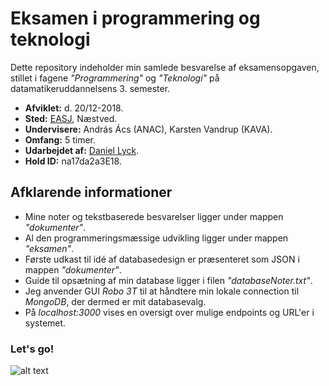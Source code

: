 # Eksamen i programmering og teknologi
Dette repository indeholder min samlede besvarelse af eksamensopgaven, stillet i fagene *"Programmering"* og *"Teknologi"* på datamatikeruddannelsens 3. semester.

* **Afviklet:** d. 20/12-2018.
* **Sted:** [EASJ](https://www.easj.dk/ "EASJ's Hjemmeside"), Næstved.
* **Undervisere:** András Ács (ANAC), Karsten Vandrup (KAVA).
* **Omfang:** 5 timer.
* **Udarbejdet af:** [Daniel Lyck](https://github.com/dani832m?tab=repositories "GitHub Repositories").
* **Hold ID:** na17da2a3E18.

## Afklarende informationer
* Mine noter og tekstbaserede besvarelser ligger under mappen *"dokumenter"*.
* Al den programmeringsmæssige udvikling ligger under mappen *"eksamen"*.
* Første udkast til idé af databasedesign er præsenteret som JSON i mappen *"dokumenter"*.
* Guide til opsætning af min database ligger i filen *"databaseNoter.txt"*.
* Jeg anvender GUI *Robo 3T* til at håndtere min lokale connection til *MongoDB*, der dermed er mit databasevalg.
* På *localhost:3000* vises en oversigt over mulige endpoints og URL'er i systemet.

### Let's go!
![alt text](https://media.giphy.com/media/IPbS5R4fSUl5S/giphy.gif)
